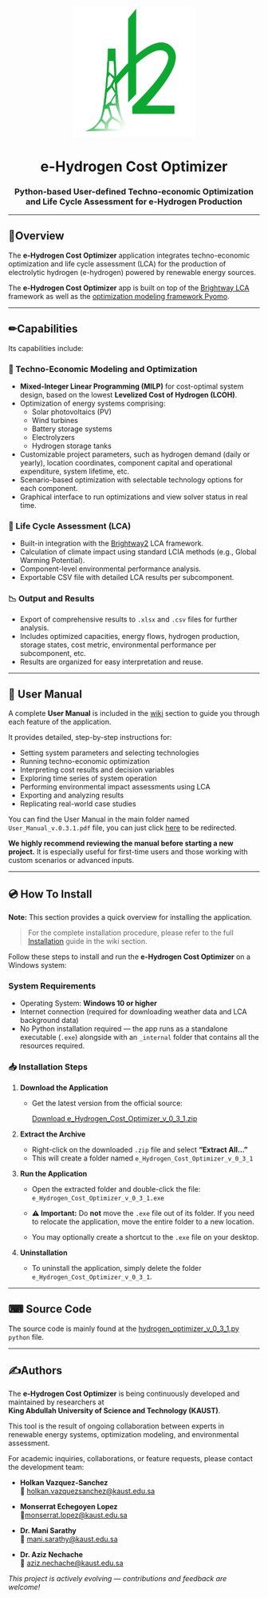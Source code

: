 <div align="center">

<img src="images/hydrogen_optimizer_logo_v1.png" alt="e-Hydrogen Cost Optimizat Logo" width="250"/>
<h1>e-Hydrogen Cost Optimizer</h1>
<h3>Python-based User-defined Techno-economic Optimization and Life Cycle Assessment for e-Hydrogen Production </h3>
</div>

---

## 📑Overview
The **e-Hydrogen Cost Optimizer** application integrates techno-economic optimization and life cycle assessment (LCA) for the production of electrolytic hydrogen (e-hydrogen) powered by renewable energy sources.

The **e-Hydrogen Cost Optimizer** app is built on top of the [Brightway LCA](https://docs.brightway.dev/en/latest/) framework as well as the [optimization modeling framework Pyomo](https://www.pyomo.org/). 

---

## ✏Capabilities
 Its capabilities include:
 ### 🔧 Techno-Economic Modeling and Optimization
- **Mixed-Integer Linear Programming (MILP)** for cost-optimal system design, based on the lowest **Levelized Cost of Hydrogen (LCOH)**.
- Optimization of energy systems comprising:
  - Solar photovoltaics (PV)
  - Wind turbines
  - Battery storage systems
  - Electrolyzers
  - Hydrogen storage tanks
- Customizable project parameters, such as hydrogen demand (daily or yearly), location coordinates, component capital and operational expenditure, system lifetime, etc.
- Scenario-based optimization with selectable technology options for each component.
- Graphical interface to run optimizations and view solver status in real time.

### 🌱 Life Cycle Assessment (LCA)
- Built-in integration with the [Brightway2](https://docs.brightway.dev/en/latest/) LCA framework.
- Calculation of climate impact using standard LCIA methods (e.g., Global Warming Potential).
- Component-level environmental performance analysis.
- Exportable CSV file with detailed LCA results per subcomponent.

### 📉 Output and Results
- Export of comprehensive results to `.xlsx` and `.csv` files for further analysis.
- Includes optimized capacities, energy flows, hydrogen production, storage states,  cost metric, environmental performance per subcomponent, etc.
- Results are organized for easy interpretation and reuse.

---

## 📘 User Manual
A complete **User Manual** is included in the [wiki](https://github.com/HolkanVS/e-Hydrogen-Cost-Optimizer-v0.3/wiki) section to guide you through each feature of the application.

It provides detailed, step-by-step instructions for:

- Setting system parameters and selecting technologies
- Running techno-economic optimization
- Interpreting cost results and decision variables
- Exploring time series of system operation
- Performing environmental impact assessments using LCA
- Exporting and analyzing results
- Replicating real-world case studies

You can find the User Manual in the main folder named `User_Manual_v.0.3.1.pdf` file, you can just click [here](User_Manual_v.0.3.1.pdf) to be redirected.

**We highly recommend reviewing the manual before starting a new project.** It is especially useful for first-time users and those working with custom scenarios or advanced inputs.

---

## 💿 How To Install
**Note:** This section provides a quick overview for installing the application.  
> For the complete installation procedure, please refer to the full [Installation](Installation) guide in the wiki section.

Follow these steps to install and run the **e-Hydrogen Cost Optimizer** on a Windows system:

### System Requirements
- Operating System: **Windows 10 or higher**
- Internet connection (required for downloading weather data and LCA background data)
- No Python installation required — the app runs as a standalone executable (`.exe`) alongside with an `_internal` folder that contains all the resources required.

### 📥 Installation Steps

1. **Download the Application**
   - Get the latest version from the official source:

     [Download e_Hydrogen_Cost_Optimizer_v_0_3_1.zip](https://kaust-my.sharepoint.com/:u:/g/personal/vazqueh_kaust_edu_sa/EcV8zr_Tum1MrNZYRoj2_K8Bh4IKeMUboWhOfY0hlEhFdA?e=ODEOMl)

2. **Extract the Archive**
   - Right-click on the downloaded `.zip` file and select **“Extract All...”**
   - This will create a folder named `e_Hydrogen_Cost_Optimizer_v_0_3_1`

3. **Run the Application**
   - Open the extracted folder and double-click the file:
          `e_Hydrogen_Cost_Optimizer_v_0_3_1.exe`

   - **⚠ Important:** Do **not** move the `.exe` file out of its folder. If you need to relocate the application, move the entire folder to a new location.
   - You may optionally create a shortcut to the `.exe` file on your desktop.

4. **Uninstallation**
   - To uninstall the application, simply delete the folder `e_Hydrogen_Cost_Optimizer_v_0_3_1`.

---

## ⌨ Source Code 
The source code is mainly found at the [hydrogen_optimizer_v_0_3_1.py](hydrogen_optimizer_v_0_3_1.py) `python` file. 

---

## ✍Authors
The **e-Hydrogen Cost Optimizer** is being continuously developed and maintained by researchers at  
**King Abdullah University of Science and Technology (KAUST)**.

This tool is the result of ongoing collaboration between experts in renewable energy systems, optimization modeling, and environmental assessment.

For academic inquiries, collaborations, or feature requests, please contact the development team:

- **Holkan Vazquez-Sanchez**  
  📧 [holkan.vazquezsanchez@kaust.edu.sa](mailto:holkan.vazquezsanchez@kaust.edu.sa)

- **Monserrat Echegoyen Lopez**    
  📧[monserrat.lopez@kaust.edu.sa](mailto:monserrat.lopez@kaust.edu.sa)

- **Dr. Mani Sarathy**  
  📧 [mani.sarathy@kaust.edu.sa ](mailto:mani.sarathy@kaust.edu.sa )

- **Dr. Aziz Nechache**   
  📧 [aziz.nechache@kaust.edu.sa](mailto:aziz.nechache@kaust.edu.sa )



*This project is actively evolving — contributions and feedback are welcome!*